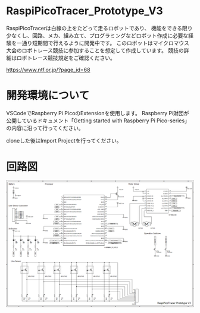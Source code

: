 # RaspiPicoTracer_Prototype_V3
RaspiPicoTracerは白線の上をたどって走るロボットであり、
機能をできる限り少なくし、回路、メカ、組み立て、プログラミングなどロボット作成に必要な経験を一通り短期間で行えるように開発中です。
このロボットはマイクロマウス大会のロボトレース競技に参加することを想定して作成しています。
競技の詳細はロボトレース競技規定をご確認ください。

https://www.ntf.or.jp/?page_id=68

# 開発環境について
VSCodeでRaspberry Pi PicoのExtensionを使用します。
Raspberry Pi財団が公開しているドキュメント「Getting started with Raspberry Pi Pico-series」の内容に沿って行ってください。

cloneした後はImport Projectを行ってください。

# 回路図
![CircuitDiagram](https://github.com/Yumizu0406/RaspiPicoTracer_Prototype_V3/blob/main/document/circuit/RaspiPicoTracer_Prototype_V3.png)
